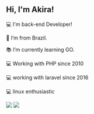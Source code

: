 ## Hi, I'm Akira!


:computer: I'm back-end Developer! 

:house_with_garden: I’m from Brazil.

:books: I’m currently learning GO.

:computer: Working with PHP since 2010

:computer: working with laravel since 2016

:computer: linux enthusiastic

[<img src = "https://img.shields.io/badge/instagram-%23E4405F.svg?&style=for-the-badge&logo=instagram&logoColor=white">](https://www.instagram.com/eakira/) 
[<img src = "https://img.shields.io/badge/facebook-%231877F2.svg?&style=for-the-badge&logo=facebook&logoColor=white">](https://www.facebook.com/oeduardoakira)


